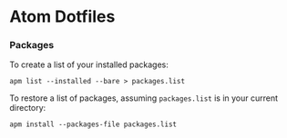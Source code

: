 # Atom Dotfiles

### **Packages**

To create a list of your installed packages:

`apm list --installed --bare > packages.list`

To restore a list of packages, assuming `packages.list` is in your current directory:

`apm install --packages-file packages.list`

